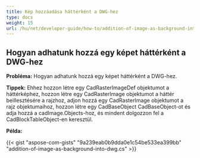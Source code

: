 ```yaml
---
title: Kép hozzáadása háttérként a DWG-hez
type: docs
weight: 15
url: /hu/net/developer-guide/how-to/addition-of-image-as-background-into-dwg/
---
```


## **Hogyan adhatunk hozzá egy képet háttérként a DWG-hez**

**Probléma:** Hogyan adhatunk hozzá egy képet háttérként a DWG-hez.

**Tippek:** Ehhez hozzon létre egy CadRasterImageDef objektumot a háttérképhez, hozzon létre egy CadRasterImage objektumot a háttér beillesztésére a rajzhoz, adjon hozzá egy CadRasterImage objektumot a rajz objektumaihoz, hozzon létre egy CadBaseObject CadBaseObject-ot és adja hozzá a cadImage.Objects-hoz, és mindent dolgozzon fel a CadBlockTableObject-en keresztül.

**Példa:**

{{< gist "aspose-com-gists" "9a239eab0b9dda0e1c54be533ea399bb" "addition-of-image-as-background-into-dwg.cs" >}}
